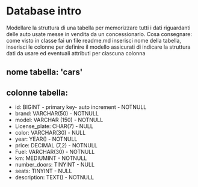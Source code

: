 # Database intro
Modellare la struttura di una tabella per memorizzare tutti i dati riguardanti delle auto usate messe in vendita da un concessionario.
Cosa consegnare:
come visto in classe fai un file readme.md
inserisci nome della tabella,
inserisci le colonne per definire il modello
assicurati di indicare la struttura dati da usare ed eventuali attributi per ciascuna colonna

## nome tabella: 'cars'
## colonne tabella: 
- id: BIGINT - primary key- auto increment - NOTNULL
- brand: VARCHAR(50) - NOTNULL
- model: VARCHAR (150) - NOTNULL
- License_plate: CHAR(7) - NULL
- color: VARCHAR(30) - NULL
- year: YEAR() - NOTNULL
- price: DECIMAL (7,2) - NOTNULL
- Fuel: VARCHAR(30) - NOTNULL
- km: MEDIUMINT - NOTNULL
- number_doors: TINYINT - NULL
- seats: TINYINT - NULL 
- description: TEXT() - NOTNULL

